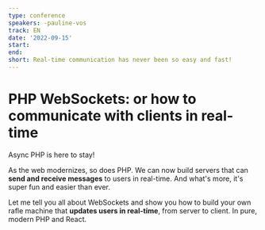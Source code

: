 ```yaml
---
type: conference
speakers: -pauline-vos
track: EN
date: '2022-09-15'
start:
end:
short: Real-time communication has never been so easy and fast!
---
```


# PHP WebSockets: or how to communicate with clients in real-time

Async PHP is here to stay!

As the web modernizes, so does PHP. We can now build servers that can **send and receive messages** to users in real-time. And what's more, it's super fun and easier than ever.

Let me tell you all about WebSockets and show you how to build your own rafle machine that **updates users in real-time**, from server to client. In pure, modern PHP and React.




